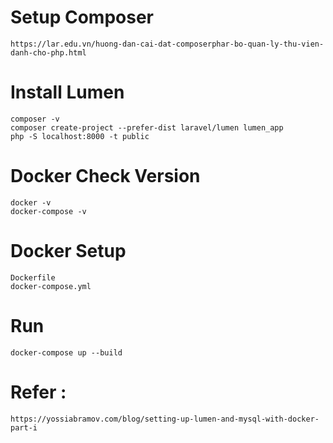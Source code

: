 # Setup Composer
    https://lar.edu.vn/huong-dan-cai-dat-composerphar-bo-quan-ly-thu-vien-danh-cho-php.html

# Install Lumen
    composer -v
    composer create-project --prefer-dist laravel/lumen lumen_app
    php -S localhost:8000 -t public

# Docker Check Version
    docker -v
    docker-compose -v

# Docker Setup
    Dockerfile
    docker-compose.yml


# Run 
    docker-compose up --build


# Refer :
    https://yossiabramov.com/blog/setting-up-lumen-and-mysql-with-docker-part-i


